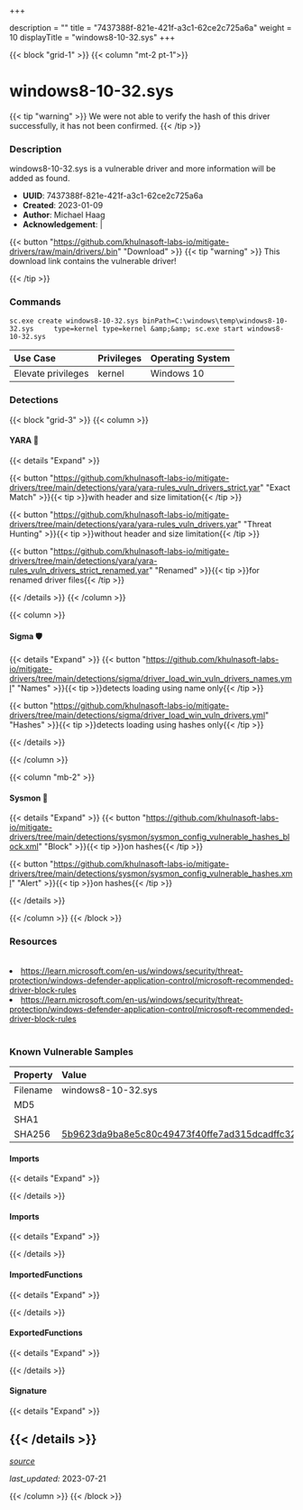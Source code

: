 +++

description = ""
title = "7437388f-821e-421f-a3c1-62ce2c725a6a"
weight = 10
displayTitle = "windows8-10-32.sys"
+++


{{< block "grid-1" >}}
{{< column "mt-2 pt-1">}}


# windows8-10-32.sys


{{< tip "warning" >}}
We were not able to verify the hash of this driver successfully, it has not been confirmed.
{{< /tip >}}


### Description

windows8-10-32.sys is a vulnerable driver and more information will be added as found.
- **UUID**: 7437388f-821e-421f-a3c1-62ce2c725a6a
- **Created**: 2023-01-09
- **Author**: Michael Haag
- **Acknowledgement**:  | [](https://twitter.com/)

{{< button "https://github.com/khulnasoft-labs-io/mitigate-drivers/raw/main/drivers/.bin" "Download" >}}
{{< tip "warning" >}}
This download link contains the vulnerable driver!

{{< /tip >}}

### Commands

```
sc.exe create windows8-10-32.sys binPath=C:\windows\temp\windows8-10-32.sys     type=kernel type=kernel &amp;&amp; sc.exe start windows8-10-32.sys
```


| Use Case | Privileges | Operating System | 
|:---- | ---- | ---- |
| Elevate privileges | kernel | Windows 10 |



### Detections


{{< block "grid-3" >}}
{{< column >}}
#### YARA 🏹
{{< details "Expand" >}}

{{< button "https://github.com/khulnasoft-labs-io/mitigate-drivers/tree/main/detections/yara/yara-rules_vuln_drivers_strict.yar" "Exact Match" >}}{{< tip >}}with header and size limitation{{< /tip >}} 

{{< button "https://github.com/khulnasoft-labs-io/mitigate-drivers/tree/main/detections/yara/yara-rules_vuln_drivers.yar" "Threat Hunting" >}}{{< tip >}}without header and size limitation{{< /tip >}} 

{{< button "https://github.com/khulnasoft-labs-io/mitigate-drivers/tree/main/detections/yara/yara-rules_vuln_drivers_strict_renamed.yar" "Renamed" >}}{{< tip >}}for renamed driver files{{< /tip >}} 


{{< /details >}}
{{< /column >}}



{{< column >}}

#### Sigma 🛡️
{{< details "Expand" >}}
{{< button "https://github.com/khulnasoft-labs-io/mitigate-drivers/tree/main/detections/sigma/driver_load_win_vuln_drivers_names.yml" "Names" >}}{{< tip >}}detects loading using name only{{< /tip >}} 


{{< button "https://github.com/khulnasoft-labs-io/mitigate-drivers/tree/main/detections/sigma/driver_load_win_vuln_drivers.yml" "Hashes" >}}{{< tip >}}detects loading using hashes only{{< /tip >}} 

{{< /details >}}

{{< /column >}}


{{< column "mb-2" >}}

#### Sysmon 🔎
{{< details "Expand" >}}
{{< button "https://github.com/khulnasoft-labs-io/mitigate-drivers/tree/main/detections/sysmon/sysmon_config_vulnerable_hashes_block.xml" "Block" >}}{{< tip >}}on hashes{{< /tip >}} 

{{< button "https://github.com/khulnasoft-labs-io/mitigate-drivers/tree/main/detections/sysmon/sysmon_config_vulnerable_hashes.xml" "Alert" >}}{{< tip >}}on hashes{{< /tip >}} 

{{< /details >}}

{{< /column >}}
{{< /block >}}


### Resources
<br>
<li><a href=" https://learn.microsoft.com/en-us/windows/security/threat-protection/windows-defender-application-control/microsoft-recommended-driver-block-rules"> https://learn.microsoft.com/en-us/windows/security/threat-protection/windows-defender-application-control/microsoft-recommended-driver-block-rules</a></li>
<li><a href="https://learn.microsoft.com/en-us/windows/security/threat-protection/windows-defender-application-control/microsoft-recommended-driver-block-rules">https://learn.microsoft.com/en-us/windows/security/threat-protection/windows-defender-application-control/microsoft-recommended-driver-block-rules</a></li>
<br>


### Known Vulnerable Samples

| Property           | Value |
|:-------------------|:------|
| Filename           | windows8-10-32.sys |
| MD5                | [](https://www.virustotal.com/gui/file/) |
| SHA1               | [](https://www.virustotal.com/gui/file/) |
| SHA256             | [5b9623da9ba8e5c80c49473f40ffe7ad315dcadffc3230afdc9d9226d60a715a](https://www.virustotal.com/gui/file/5b9623da9ba8e5c80c49473f40ffe7ad315dcadffc3230afdc9d9226d60a715a) |


#### Imports
{{< details "Expand" >}}

{{< /details >}}
#### Imports
{{< details "Expand" >}}

{{< /details >}}
#### ImportedFunctions
{{< details "Expand" >}}

{{< /details >}}
#### ExportedFunctions
{{< details "Expand" >}}

{{< /details >}}

#### Signature
{{< details "Expand" >}}

{{< /details >}}
-----



[*source*](https://github.com/khulnasoft-labs-io/mitigate-drivers/tree/main/yaml/7437388f-821e-421f-a3c1-62ce2c725a6a.yaml)

*last_updated:* 2023-07-21








{{< /column >}}
{{< /block >}}
